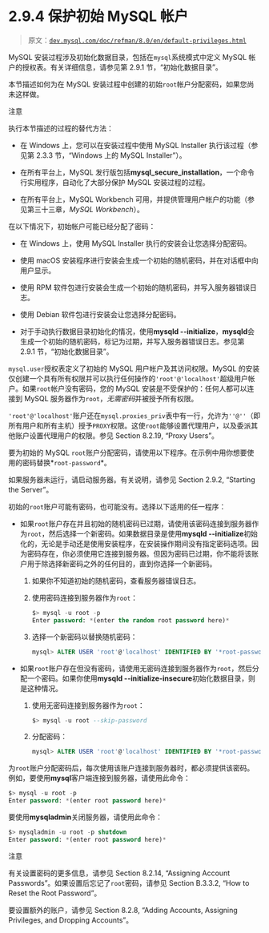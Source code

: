 # 2.9.4 保护初始 MySQL 帐户

> 原文：[`dev.mysql.com/doc/refman/8.0/en/default-privileges.html`](https://dev.mysql.com/doc/refman/8.0/en/default-privileges.html)

MySQL 安装过程涉及初始化数据目录，包括在`mysql`系统模式中定义 MySQL 帐户的授权表。有关详细信息，请参见第 2.9.1 节，“初始化数据目录”。

本节描述如何为在 MySQL 安装过程中创建的初始`root`帐户分配密码，如果您尚未这样做。

注意

执行本节描述的过程的替代方法：

+   在 Windows 上，您可以在安装过程中使用 MySQL Installer 执行该过程（参见第 2.3.3 节，“Windows 上的 MySQL Installer”）。

+   在所有平台上，MySQL 发行版包括**mysql_secure_installation**，一个命令行实用程序，自动化了大部分保护 MySQL 安装过程的过程。

+   在所有平台上，MySQL Workbench 可用，并提供管理用户帐户的功能（参见第三十三章，*MySQL Workbench*）。

在以下情况下，初始帐户可能已经分配了密码：

+   在 Windows 上，使用 MySQL Installer 执行的安装会让您选择分配密码。

+   使用 macOS 安装程序进行安装会生成一个初始的随机密码，并在对话框中向用户显示。

+   使用 RPM 软件包进行安装会生成一个初始的随机密码，并写入服务器错误日志。

+   使用 Debian 软件包进行安装会让您选择分配密码。

+   对于手动执行数据目录初始化的情况，使用**mysqld --initialize**，**mysqld**会生成一个初始的随机密码，标记为过期，并写入服务器错误日志。参见第 2.9.1 节，“初始化数据目录”。

`mysql.user`授权表定义了初始的 MySQL 用户帐户及其访问权限。MySQL 的安装仅创建一个具有所有权限并可以执行任何操作的`'root'@'localhost'`超级用户帐户。如果`root`帐户没有密码，您的 MySQL 安装是不受保护的：任何人都可以连接到 MySQL 服务器作为`root`，*无需密码*并被授予所有权限。

`'root'@'localhost'`账户还在`mysql.proxies_priv`表中有一行，允许为`''@''`（即所有用户和所有主机）授予`PROXY`权限。这使`root`能够设置代理用户，以及委派其他账户设置代理用户的权限。参见 Section 8.2.19, “Proxy Users”。

要为初始的 MySQL `root`账户分配密码，请使用以下程序。在示例中用你想要使用的密码替换*`root-password`*。

如果服务器未运行，请启动服务器。有关说明，请参见 Section 2.9.2, “Starting the Server”。

初始的`root`账户可能有密码，也可能没有。选择以下适用的任一程序：

+   如果`root`账户存在并且初始的随机密码已过期，请使用该密码连接到服务器作为`root`，然后选择一个新密码。如果数据目录是使用**mysqld --initialize**初始化的，无论是手动还是使用安装程序，在安装操作期间没有指定密码选项。因为密码存在，你必须使用它连接到服务器。但因为密码已过期，你不能将该账户用于除选择新密码之外的任何目的，直到你选择一个新密码。

    1.  如果你不知道初始的随机密码，查看服务器错误日志。

    1.  使用密码连接到服务器作为`root`：

        ```sql
        $> mysql -u root -p
        Enter password: *(enter the random root password here)*
        ```

    1.  选择一个新密码以替换随机密码：

        ```sql
        mysql> ALTER USER 'root'@'localhost' IDENTIFIED BY '*root-password*';
        ```

+   如果`root`账户存在但没有密码，请使用无密码连接到服务器作为`root`，然后分配一个密码。如果你使用**mysqld --initialize-insecure**初始化数据目录，则是这种情况。

    1.  使用无密码连接到服务器作为`root`：

        ```sql
        $> mysql -u root --skip-password
        ```

    1.  分配密码：

        ```sql
        mysql> ALTER USER 'root'@'localhost' IDENTIFIED BY '*root-password*';
        ```

为`root`账户分配密码后，每次使用该账户连接到服务器时，都必须提供该密码。例如，要使用**mysql**客户端连接到服务器，请使用此命令：

```sql
$> mysql -u root -p
Enter password: *(enter root password here)*
```

要使用**mysqladmin**关闭服务器，请使用此命令：

```sql
$> mysqladmin -u root -p shutdown
Enter password: *(enter root password here)*
```

注意

有关设置密码的更多信息，请参见 Section 8.2.14, “Assigning Account Passwords”。如果设置后忘记了`root`密码，请参见 Section B.3.3.2, “How to Reset the Root Password”。

要设置额外的账户，请参见 Section 8.2.8, “Adding Accounts, Assigning Privileges, and Dropping Accounts”。

